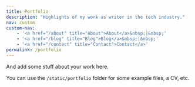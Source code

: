 ```yaml
---
title: Portfolio
description: "Highlights of my work as writer in the tech industry."
nav: custom
custom-nav: 
    - '<a href="/about" title="About">About</a>&nbsp;|&nbsp;'
    - '<a href="/blog" title="Blog">Blog</a>&nbsp;|&nbsp;'
    - '<a href="/contact" title="Contact">Contact</a>'
permalink: /portfolio
---
```


And add some stuff about your work here. 

You can use the `/static/portfolio` folder for some example files, a CV, etc.